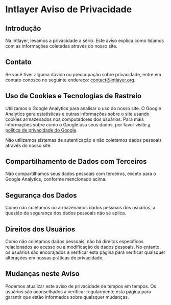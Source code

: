 # Intlayer Aviso de Privacidade

## Introdução

Na Intlayer, levamos a privacidade a sério. Este aviso explica como lidamos com as informações coletadas através do nosso site.

## Contato

Se você tiver alguma dúvida ou preocupação sobre privacidade, entre em contato conosco no seguinte endereço: [contact@intlayer.org](mailto:contact@intlayer.org).

## Uso de Cookies e Tecnologias de Rastreio

Utilizamos o Google Analytics para analisar o uso do nosso site. O Google Analytics gera estatísticas e outras informações sobre o site usando cookies armazenados nos computadores dos usuários. Para mais informações sobre como o Google usa seus dados, por favor visite [a política de privacidade do Google](https://policies.google.com/privacy).

Não utilizamos sistemas de autenticação e não coletamos dados pessoais através do nosso site.

## Compartilhamento de Dados com Terceiros

Não compartilhamos seus dados pessoais com terceiros, exceto para o Google Analytics, conforme mencionado acima.

## Segurança dos Dados

Como não coletamos ou armazenamos dados pessoais dos usuários, a questão da segurança dos dados pessoais não se aplica.

## Direitos dos Usuários

Como não coletamos dados pessoais, não há direitos específicos relacionados ao acesso ou à modificação de dados pessoais. No entanto, os usuários são encorajados a verificar esta página para verificar quaisquer alterações em nossas práticas de privacidade.

## Mudanças neste Aviso

Podemos atualizar este aviso de privacidade de tempos em tempos. Os usuários são aconselhados a verificar regularmente esta página para garantir que estão informados sobre quaisquer mudanças.
